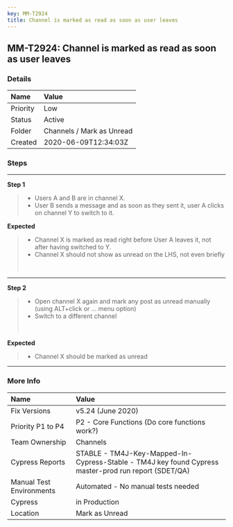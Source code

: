 ```yaml
---
key: MM-T2924
title: Channel is marked as read as soon as user leaves
---
```


## MM-T2924: Channel is marked as read as soon as user leaves

### Details

| Name     | Value                     |
| :------- | :------------------------ |
| Priority | Low                       |
| Status   | Active                    |
| Folder   | Channels / Mark as Unread |
| Created  | 2020-06-09T12:34:03Z      |

### Steps

<hr/>

**Step 1**

> <article><ul><li>Users A and B are in channel X.</li><li>User B sends a message and as soon as they sent it, user A clicks on channel Y to switch to it.</li></ul></article>

**Expected**

> <article><ul><li>Channel X is marked as read right before User A leaves it, not after having switched to Y.</li><li>Channel X should not show as unread on the LHS, not even briefly</li></ul><br></article>

<hr/>

**Step 2**

> <article><ul><li>Open channel X again and mark any post as unread manually (using ALT+click or ... menu option)</li><li>Switch to a different channel&nbsp;</li></ul><br></article>

**Expected**

> <article><ul><li>Channel X should be marked as unread</li></ul></article>

<hr/>

### More Info

| Name                     | Value                                                                                                |
| :----------------------- | :--------------------------------------------------------------------------------------------------- |
| Fix Versions             | v5.24 (June 2020)                                                                                    |
| Priority P1 to P4        | P2 - Core Functions (Do core functions work?)                                                        |
| Team Ownership           | Channels                                                                                             |
| Cypress Reports          | STABLE - TM4J-Key-Mapped-In-Cypress-Stable - TM4J key found Cypress master-prod run report (SDET/QA) |
| Manual Test Environments | Automated - No manual tests needed                                                                   |
| Cypress                  | in Production                                                                                        |
| Location                 | Mark as Unread                                                                                       |
